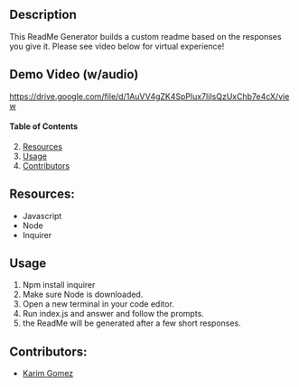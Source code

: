 ## Description

This ReadMe Generator builds a custom readme based on the responses you give it. Please see video below for virtual experience!

## Demo Video (w/audio)
https://drive.google.com/file/d/1AuVV4gZK4SpPlux7ljIsQzUxChb7e4cX/view



#### Table of Contents
2. [Resources](#resources)
5. [Usage](#usage)
6. [Contributors](#contributors)


## Resources:

- Javascript
- Node
- Inquirer


## Usage

1. Npm install inquirer
2. Make sure Node is downloaded.
3. Open a new terminal in your code editor.
4. Run index.js and answer and follow the prompts.
5. the ReadMe will be generated after a few short responses.

## Contributors:
* [Karim Gomez](https://github.com/kgomez1990) 